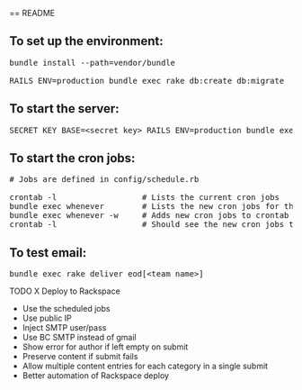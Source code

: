 == README


To set up the environment:
---------------------------
<pre>
bundle install --path=vendor/bundle                             # Installs all the gem dependencies<br/>
RAILS_ENV=production bundle exec rake db:create db:migrate      # Creates the database
</pre>


To start the server:
-------------------------
<pre>
SECRET_KEY_BASE=&lt;secret_key&gt; RAILS_ENV=production bundle exec rails server -b &lt;bind_to_ip_address&gt;
</pre>


To start the cron jobs:
-------------------------
<pre>
# Jobs are defined in config/schedule.rb

crontab -l                  # Lists the current cron jobs
bundle exec whenever        # Lists the new cron jobs for the eod machine app
bundle exec whenever -w     # Adds new cron jobs to crontab
crontab -l                  # Should see the new cron jobs there
</pre>

To test email:
------------------------
<pre>
bundle exec rake deliver_eod[&lt;team_name&gt;]
</pre>



TODO
X Deploy to Rackspace
- Use the scheduled jobs
- Use public IP
- Inject SMTP user/pass
- Use BC SMTP instead of gmail
- Show error for author if left empty on submit
- Preserve content if submit fails
- Allow multiple content entries for each category in a single submit
- Better automation of Rackspace deploy
